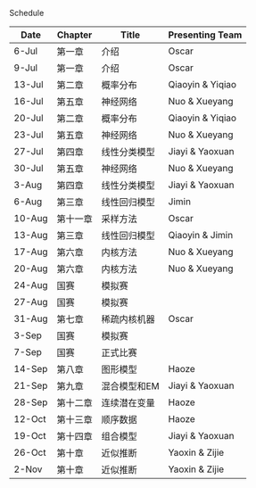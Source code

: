 Schedule

| Date   | Chapter  | Title        | Presenting Team  |
| ------ | -------- | ------------ | ---------------- |
| 6-Jul  | 第一章   | 介绍         | Oscar            |
| 9-Jul  | 第一章   | 介绍         | Oscar            |
| 13-Jul | 第二章   | 概率分布     | Qiaoyin & Yiqiao |
| 16-Jul | 第五章   | 神经网络     | Nuo & Xueyang    |
| 20-Jul | 第二章   | 概率分布     | Qiaoyin & Yiqiao |
| 23-Jul | 第五章   | 神经网络     | Nuo & Xueyang    |
| 27-Jul | 第四章   | 线性分类模型 | Jiayi & Yaoxuan  |
| 30-Jul | 第五章   | 神经网络     | Nuo & Xueyang    |
| 3-Aug  | 第四章   | 线性分类模型 | Jiayi & Yaoxuan  |
| 6-Aug  | 第三章   | 线性回归模型 | Jimin            |
| 10-Aug | 第十一章 | 采样方法     | Oscar            |
| 13-Aug | 第三章   | 线性回归模型 | Qiaoyin & Jimin  |
| 17-Aug | 第六章   | 内核方法     | Nuo & Xueyang    |
| 20-Aug | 第六章   | 内核方法     | Nuo & Xueyang    |
| 24-Aug | 国赛     | 模拟赛       |                  |
| 27-Aug | 国赛     | 模拟赛       |                  |
| 31-Aug | 第七章   | 稀疏内核机器 | Oscar            |
| 3-Sep  | 国赛     | 模拟赛       |                  |
| 7-Sep  | 国赛     | 正式比赛     |                  |
| 14-Sep | 第八章   | 图形模型     | Haoze            |
| 21-Sep | 第九章   | 混合模型和EM | Jiayi & Yaoxuan  |
| 28-Sep | 第十二章 | 连续潜在变量 | Haoze            |
| 12-Oct | 第十三章 | 顺序数据     | Haoze            |
| 19-Oct | 第十四章 | 组合模型     | Jiayi & Yaoxuan  |
| 26-Oct | 第十章   | 近似推断     | Yaoxin & Zijie   |
| 2-Nov  | 第十章   | 近似推断     | Yaoxin & Zijie   |

